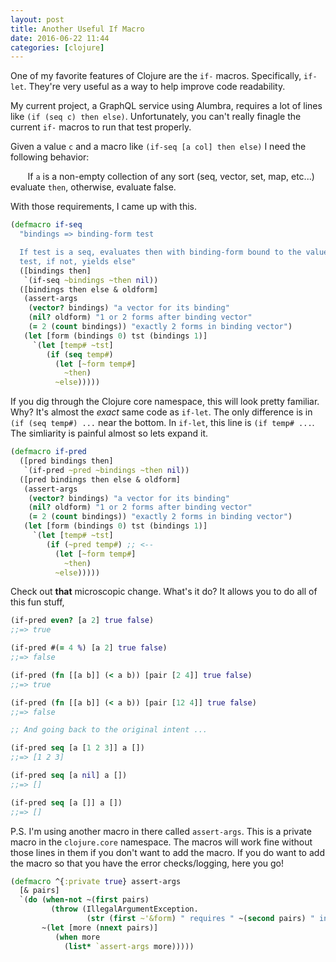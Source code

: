 ```yaml
---
layout: post
title: Another Useful If Macro
date: 2016-06-22 11:44
categories: [clojure]
---
```


One of my favorite features of Clojure are the `if-` macros.
Specifically, `if-let`.
They're very useful as a way to help improve code readability.

My current project, a GraphQL service using Alumbra, requires a lot of lines like `(if (seq c) then else)`.
Unfortunately, you can't really finagle the current `if-` macros to run that test properly.

Given a value `c` and a macro like `(if-seq [a col] then else)` I need the following behavior:

&nbsp;&nbsp;&nbsp;&nbsp;&nbsp;&nbsp;
If `a` is a non-empty collection of any sort (seq, vector, set, map, etc...) evaluate `then`, otherwise, evaluate false.

With those requirements, I came up with this.

```clojure
(defmacro if-seq
  "bindings => binding-form test

  If test is a seq, evaluates then with binding-form bound to the value of
  test, if not, yields else"
  ([bindings then]
   `(if-seq ~bindings ~then nil))
  ([bindings then else & oldform]
   (assert-args
    (vector? bindings) "a vector for its binding"
    (nil? oldform) "1 or 2 forms after binding vector"
    (= 2 (count bindings)) "exactly 2 forms in binding vector")
   (let [form (bindings 0) tst (bindings 1)]
     `(let [temp# ~tst]
        (if (seq temp#)
          (let [~form temp#]
            ~then)
          ~else)))))
```

If you dig through the Clojure core namespace, this will look pretty familiar.
Why?
It's almost the _exact_ same code as `if-let`.
The only difference is in `(if (seq temp#) ...` near the bottom.
In `if-let`, this line is `(if temp# ...`.
The simliarity is painful almost so lets expand it.

```clojure
(defmacro if-pred
  ([pred bindings then]
   `(if-pred ~pred ~bindings ~then nil))
  ([pred bindings then else & oldform]
   (assert-args
    (vector? bindings) "a vector for its binding"
    (nil? oldform) "1 or 2 forms after binding vector"
    (= 2 (count bindings)) "exactly 2 forms in binding vector")
   (let [form (bindings 0) tst (bindings 1)]
     `(let [temp# ~tst]
        (if (~pred temp#) ;; <--
          (let [~form temp#]
            ~then)
          ~else)))))
```

Check out __that__ microscopic change.
What's it do?
It allows you to do all of this fun stuff,

```clojure
(if-pred even? [a 2] true false)
;;=> true

(if-pred #(= 4 %) [a 2] true false)
;;=> false

(if-pred (fn [[a b]] (< a b)) [pair [2 4]] true false)
;;=> true

(if-pred (fn [[a b]] (< a b)) [pair [12 4]] true false)
;;=> false

;; And going back to the original intent ...

(if-pred seq [a [1 2 3]] a [])
;;=> [1 2 3]

(if-pred seq [a nil] a [])
;;=> []

(if-pred seq [a []] a [])
;;=> []
```

P.S. 
I'm using another macro in there called `assert-args`. 
This is a private macro in the `clojure.core` namespace. 
The macros will work fine without those lines in them if you don't want to add the macro.
If you do want to add the macro so that you have the error checks/logging, here you go!

```clojure
(defmacro ^{:private true} assert-args
  [& pairs]
  `(do (when-not ~(first pairs)
         (throw (IllegalArgumentException.
                 (str (first ~'&form) " requires " ~(second pairs) " in " ~'*ns* ":" (:line (meta ~'&form))))))
       ~(let [more (nnext pairs)]
          (when more
            (list* `assert-args more)))))
```



